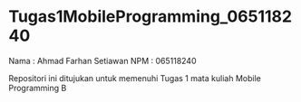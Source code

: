 # Tugas1MobileProgramming_065118240
Nama : Ahmad Farhan Setiawan
NPM : 065118240

Repositori ini ditujukan untuk memenuhi Tugas 1 mata kuliah Mobile Programming B
